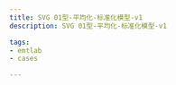 ```yaml
---
title: SVG 01型-平均化-标准化模型-v1
description: SVG 01型-平均化-标准化模型-v1

tags:
- emtlab
- cases

---
```


<!-- import DocCardList from '@theme/DocCardList';

<DocCardList /> -->